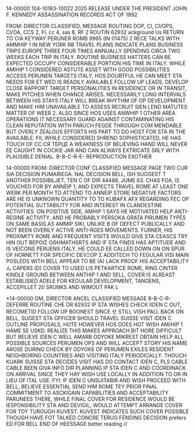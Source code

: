 14-00000
104-10183-10022
2025 RELEASE UNDER THE PRESIDENT JOHN F. KENNEDY ASSASSINATION RECORDS ACT OF 1992

FROM: DIRECTOR
CLASSIFIED, MESSAGE
ROUTING
DOP, CI, CI/OPS, CI/OA, CCS 2, FI, cc 4, sas 8, RF 2
ROUTIN
62932
ackground Us
RETURN TO CIA
KEYWAY PERUNER
ROMB 9965 (IN 01475)
2
RECE TALKS WITH AMMHIP 1 IN NEW YORK RB TRAVEL PLANS INDICATE PLANS
BUSINESS TRIPS EUROPE THREE FOUR TIMES ANNUALLY SPENDING CIRCA TWO WEEKS EACH
TRIP IN ITALY. ROUTINE BUSINESS HATTERS CAN BE EXPECTED OCCUPY CONSIDERABLE
PORTION HIS TIME IN ITALY. WHILE AMIHIP 1 CONSIDERED ASTUTE ASSET WITH GOOD
POSSIBILITIES ACCESS PERUNEN TARGETS ITALY, HOS DOUBTFUL HE CAN MEET STA NEEDS
FOR ET WED IS READILY AVAILABLE FOLLOW UP LEADS, DEVELOP CLOSE RAPPORT TARGET
PERSONALITIES IN RESIDENCE OR IN TRANSIT, MAKE PITCHES WHEN CHANCE ARISES.
NECESSARILY LONG INTERVALS BETWEEN HIS STAYS ITALY WILL BREAK RHYTHM OF OP
DEVELOPMENT AND MAKE HIM UNAVAILABLE TO ASSESS RECRUIT SIEN LEND MATUTES
MATTER OF WEER
2. ALSO SINCE HOS USES ANWHIP 1 OTHER AREA OPERATIONS IT NECESSARY GUARD
AGAINST CONTAMINATING HIS CLEAN REPUTATION WITH PARUCH FEGDE THROUGH COM
MENDABLE BUT OVERLY ZEALOUS EFFORTS HIS PART TO DO HOST FOR STA IN THE AVAILABLE.
FII, WHILE CONSIDERED SHREND SOPHISTICATED, HE HAS TOUCH OF СС:СЯ ТЕРЦЕ
A
WEAKNESS OF BELIEVING HAND WILL NEVER EE CAUGHT IN COCKIE JAR AND CAN ALWAYS
EXTRICATE SRLY WITH PLAUSIBLE DENIAL.
B-B-C-R-E-
REPRODUCTION EXOTHER

14-00000
FROM: DIRECTOR
CONF
CLASSIFIED MESSAGE
PAGE TWO
CUR SIA DECISION PUMARIEGA.
NAL DECISION BELL,
ISH SUGGEST
T ANOTHER POSSIBILJET,
TEN C OF DIR 44488,
JUME 63.
CHAS FOA, IS VOUCHED FOR BY
ANNEIP 1, AND EXPECTS TRAVEL ROME AT LEAST ONE WERK PER MONTH TO ATTEND TO
ANNEIP STORE NEGATIVE FACTORS ARE HE IS UNKNOWN QUANTITY TO TO KUBAFX AFX REGARDING FEC
OP POTENTIAL SUTTABILITY FOR AND INTEREST IN CLANDESTINE ACTIVITIES. ON
POSITIVE SIDE, AMHIP 1 SAYS HE MOTIVATED HELP ANTI-REGINE ACTIVITY, AND HE
PROBABLY PERSOKA GRATA PIRUMEN TYPES ON SAME BASIS AS AMMIP SIKI, UNLIKE
B
OF DEFECT PUBLICALLY AND NOT BEEN OVERILY ACTIVE ANTI-RGES MOVEMENTS.
FURNER, HIS PROXIMITY ROME AND FREQUENT VISITS WOULD GIVE STA CEASCS TRY HIN
OUT ΒΕΡΟΙΣ ΟΘHMATHSRTS AND IF STA FINDS HAS APTITUDE AND IS VEICONS PERUENS
ITALY, HE COULD EE CALLED DOWN ON ON SPUR OF HORNETT FOR SPECIFIC DEVΞΟΡ Σ
ADDITECH TO FEGULAR VISI
MAIN POSLEDS WITH BELL APPEAR TO BE (A) LACK PROOF HIS ACCEPTABILITY
ん
CAPERS (D) COVER TO
USED LIS PETKARTICE ROME,
RING CINTER
KINDLE GROUND BETWEEN ANTHIP 1 AND SELL, COVER IS ALREAST ESTABLISIED
ADELE FOR KEOULAR DEVELOPMENT, TANGENS, ACCEPILLET 20
SRUNKS AND
WIMOUT PAK
L

*14-00000
OM, DIRECTOR
ANCEL
CLASSIFIED MESSAGE
8-B-C-R-
DEFERRE
ROUTINE
CHE DR 62932
IP STA WISHES CHECK IIDEN C OUT, RECOMETID FOLLOW UP BOONEST SINCE
せ
STILL VISH PALL BACK ON BELL, SUGEST STA OFFICER SHOULD TRAVEL SUISSE VISIT
IDEN C OUTLINE PROPOSALS, HOTE HOWEVER HOS DOES HOT WISH AM/HIP 1 HAME SE USKD.
REALIZE THIS MAKES APPROACH BIT HORE DIFFICULT BUT BELIEVE IDEN C WELL AMARB
ODYOKE MIKREST OBTAIN HELP ALL POSSIBLE SOURCES PERUMEN OPS AND WILL ACCEPT
STORY HIS NAME AROSE DURING CHECK BY ODYOKE OF PERUMEN EXILES RESIDENT
NEIGHBORING COUNTRIES AND VISITING ITALY PERIODICALLY. THOUCH KUARK SUISSE
STA DECIDES VISIT
HAS DO CONTACT IDEN C, PLS CABLE CABLE BEEN GIVA INFO DIR PLANNING IP STA
IDEN C AND COORDINACK ON ARRIVAL SINCE THEY HAY WISH USE LOCALLY IN ADDITION TO
OR IN LIEU OF ITAL USE.
FYI: IF IDEN C UNSUITABIR AND WISH PROCEED WITH BELL, BELIEVE
ESSENTIAL SEND HIM ROME TEY PRIOR FINAL COMMITMENT TO ASCKIGAIN CAPABILITIES
AND ACCEPTABILITY PARUNEES THERE, WHILE FINAL COVER FOR RESIDENCE WOULD BE
IESPONSIBILITY STA AND DEVIGIL, WOULD ATTEMPT ARRANGE COVER FOR TOY TUROUGH
KUVEST. KUVEST INDICATES SUCH COVER POSSIBLE THOUGH HAVE FOT TALKED CONCRE
TERUG FENDING DECISION
prefers
ED FOR BELL
END OF HEESSAGE
better reading
//
